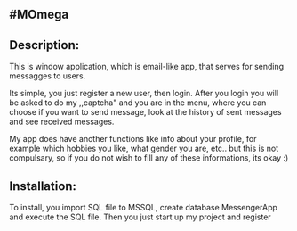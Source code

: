 #MOmega
--
Description:
--
This is window application, which is email-like app, that serves for sending messagges to users.

Its simple, you just register a new user, then login. After you login you will be asked to do my ,,captcha" and you are in the menu, where 
you can choose if you want to send message, look at the history of sent messages and see received messages.

My app does have another functions like info about your profile, for example which hobbies you like, what gender you are, etc.. but this is not compulsary,
so if you do not wish to fill any of these informations, its okay :)

Installation:
--
To install, you import SQL file to MSSQL, create database MessengerApp and execute the SQL file. Then you just start up my project and register
